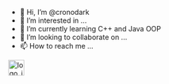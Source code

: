 - 👋 Hi, I’m @cronodark
- 👀 I’m interested in ...
- 🌱 I’m currently learning C++ and Java OOP
- 💞️ I’m looking to collaborate on ...
- 📫 How to reach me ...


<html>
  <a href="https://www.instagram.com/kevinfrhnh/">
    <img src="https://cdn2.iconfinder.com/data/icons/social-icons-33/128/Instagram-256.png" widht="32" height="32" alt="logo_ig">
  </a>
</html>
<!---
cronodark/cronodark is a ✨ special ✨ repository because its `README.md` (this file) appears on your GitHub profile.
You can click the Preview link to take a look at your changes.
--->
